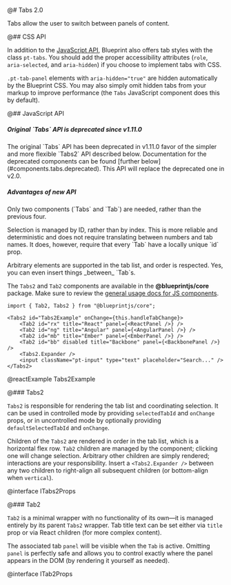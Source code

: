 @# Tabs 2.0

Tabs allow the user to switch between panels of content.

@## CSS API

In addition to the [JavaScript API](#components.tabs.js), Blueprint also offers tab styles with the
class `pt-tabs`. You should add the proper accessibility attributes (`role`, `aria-selected`, and
`aria-hidden`) if you choose to implement tabs with CSS.

`.pt-tab-panel` elements with `aria-hidden="true"` are hidden automatically by the Blueprint CSS.
You may also simply omit hidden tabs from your markup to improve performance (the `Tabs`
JavaScript component does this by default).

@## JavaScript API

<div class="pt-callout pt-intent-danger pt-icon-error">
  <h5>Original `Tabs` API is deprecated since v1.11.0</h5>
  The original `Tabs` API has been deprecated in v1.11.0 favor of the simpler and more flexible
  `Tabs2` API described below. Documentation for the deprecated components can be found
  [further below](#components.tabs.deprecated). This API will replace the deprecated one in v2.0.
</div>

<div class="pt-callout pt-intent-primary pt-icon-info-sign">
  <h5>Advantages of new API</h5>
  <p>Only two components (`Tabs` and `Tab`) are needed, rather than the previous four.</p>
  <p>Selection is managed by ID, rather than by index. This is more reliable and deterministic and
  does not require translating between numbers and tab names. It does, however, require that
  every `Tab` have a locally unique `id` prop.</p>
  <p>Arbitrary elements are supported in the tab list, and order is respected. Yes, you can even
  insert things _between_ `Tab`s.</p>
</div>

The `Tabs2` and `Tab2` components are available in the __@blueprintjs/core__
package. Make sure to review the [general usage docs for JS components](#components.usage).

```tsx
import { Tab2, Tabs2 } from "@blueprintjs/core";

<Tabs2 id="Tabs2Example" onChange={this.handleTabChange}>
    <Tab2 id="rx" title="React" panel={<ReactPanel />} />
    <Tab2 id="ng" title="Angular" panel={<AngularPanel />} />
    <Tab2 id="mb" title="Ember" panel={<EmberPanel />} />
    <Tab2 id="bb" disabled title="Backbone" panel={<BackbonePanel />} />
    <Tabs2.Expander />
    <input className="pt-input" type="text" placeholder="Search..." />
</Tabs2>
```

@reactExample Tabs2Example

@### Tabs2

`Tabs2` is responsible for rendering the tab list and coordinating selection. It can be used in
controlled mode by providing `selectedTabId` and `onChange` props, or in uncontrolled mode by
optionally providing `defaultSelectedTabId` and `onChange`.

Children of the `Tabs2` are rendered in order in the tab list, which is a horizontal flex row.
`Tab2` children are managed by the component; clicking one will change selection. Arbitrary other
children are simply rendered; interactions are your responsibility. Insert a `<Tabs2.Expander />`
between any two children to right-align all subsequent children (or bottom-align when `vertical`).

@interface ITabs2Props

@### Tab2

`Tab2` is a minimal wrapper with no functionality of its own&mdash;it is managed entirely by its
parent `Tabs2` wrapper. Tab title text can be set either via `title` prop or via React children
(for more complex content).

The associated tab `panel` will be visible when the `Tab` is active. Omitting `panel` is perfectly
safe and allows you to control exactly where the panel appears in the DOM (by rendering it yourself
as needed).

@interface ITab2Props
